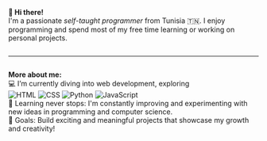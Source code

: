 <div style="display: flex; align-items: center;">
  <p><strong>👋 Hi there!</strong><br> I'm a passionate <em>self-taught programmer</em> from Tunisia 🇹🇳. I enjoy programming and spend most of my free time learning or working on personal projects.</p>
</div>

---

<div style="display: flex; align-items: center;">
  <p><strong>More about me:</strong><br>
    💻 I’m currently diving into web development, exploring <br>
    <img src="https://img.shields.io/badge/HTML-E34F26?style=flat-square&logo=html5&logoColor=white" alt="HTML"/>
    <img src="https://img.shields.io/badge/CSS-1572B6?style=flat-square&logo=css3&logoColor=white" alt="CSS"/>
    <img src="https://img.shields.io/badge/Python-3776AB?style=flat-square&logo=python&logoColor=white" alt="Python"/>
    <img src="https://img.shields.io/badge/JavaScript-F7DF1E?style=flat-square&logo=javascript&logoColor=black" alt="JavaScript"/> <br>
    🌱 Learning never stops: I'm constantly improving and experimenting with new ideas in programming and computer science.<br>
    🚀 Goals: Build exciting and meaningful projects that showcase my growth and creativity!<br>

  </p>
</div>
